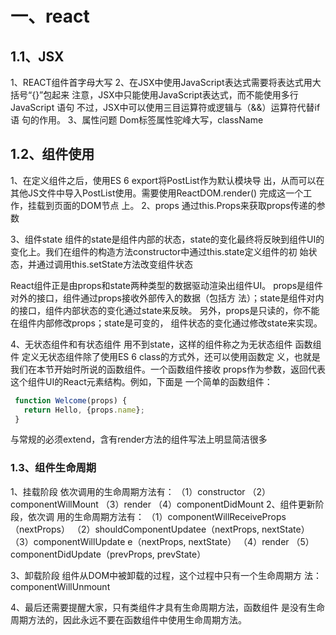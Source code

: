 # 一、react
## 1.1、JSX
1、REACT组件首字母大写
2、在JSX中使用JavaScript表达式需要将表达式用大括号“{}”包起来
注意，JSX中只能使用JavaScript表达式，而不能使用多行JavaScript 语句
不过，JSX中可以使用三目运算符或逻辑与（&&）运算符代替if语 句的作用。
3、属性问题
Dom标签属性驼峰大写，className

## 1.2、组件使用

1、在定义组件之后，使用ES 6 export将PostList作为默认模块导 出，从而可以在其他JS文件中导入PostList使用。需要使用ReactDOM.render() 完成这一个工作，挂载到页面的DOM节点 上。
2、props
通过this.Props来获取props传递的参数

3、组件state
组件的state是组件内部的状态，state的变化最终将反映到组件UI的 变化上。我们在组件的构造方法constructor中通过this.state定义组件的初 始状态，并通过调用this.setState方法改变组件状态

React组件正是由props和state两种类型的数据驱动渲染出组件UI。 props是组件对外的接口，组件通过props接收外部传入的数据（包括方 法）；state是组件对内的接口，组件内部状态的变化通过state来反映。 另外，props是只读的，你不能在组件内部修改props；state是可变的， 组件状态的变化通过修改state来实现。

4、无状态组件和有状态组件
用不到state，这样的组件称之为无状态组件
函数组件
定义无状态组件除了使用ES 6 class的方式外，还可以使用函数定 义，也就是我们在本节开始时所说的函数组件。一个函数组件接收 props作为参数，返回代表这个组件UI的React元素结构。例如，下面是 一个简单的函数组件：
````javascript
 function Welcome(props) { 
   return Hello, {props.name};
 }
````
与常规的必须extend，含有render方法的组件写法上明显简洁很多


### 1.3、组件生命周期
1、挂载阶段
依次调用的生命周期方法有： 
（1）constructor 
（2）componentWillMount
（3）render 
（4）componentDidMount
2、组件更新阶段，依次调 用的生命周期方法有：
（1）componentWillReceiveProps （nextProps）
（2）shouldComponentUpdatee（nextProps, nextState） 
（3）componentWillUpdate e（nextProps, nextState）
（4）render 
（5）componentDidUpdate（prevProps, prevState）

3、卸载阶段 组件从DOM中被卸载的过程，这个过程中只有一个生命周期方 法： componentWillUnmount

4、最后还需要提醒大家，只有类组件才具有生命周期方法，函数组件 是没有生命周期方法的，因此永远不要在函数组件中使用生命周期方法。







